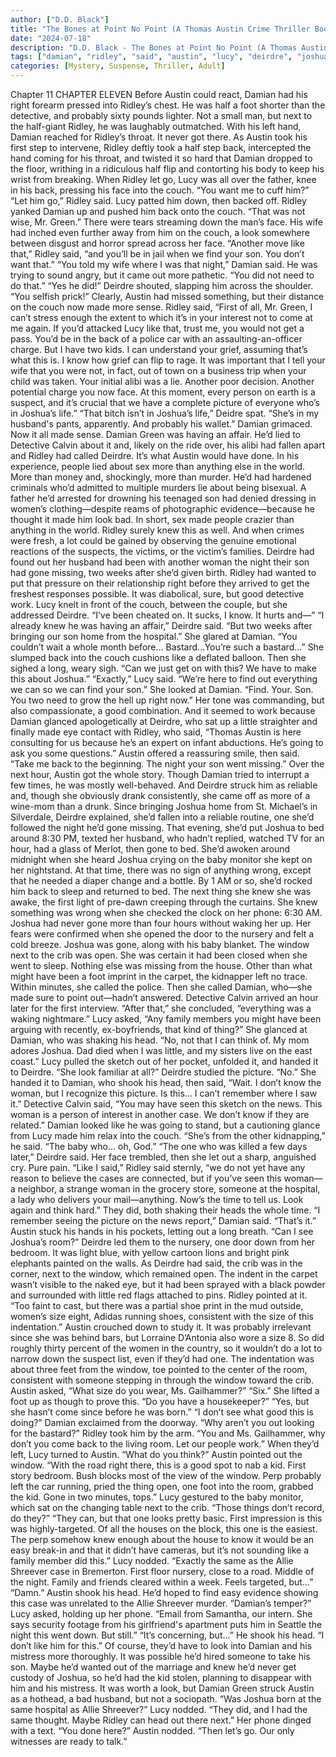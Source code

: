 ```yaml
---
author: ["D.D. Black"]
title: "The Bones at Point No Point (A Thomas Austin Crime Thriller Book 1) - Chapter 12"
date: "2024-07-18"
description: "D.D. Black - The Bones at Point No Point (A Thomas Austin Crime Thriller Book 1)"
tags: ["damian", "ridley", "said", "austin", "lucy", "deirdre", "joshua", "back", "first", "couch", "look", "like", "son", "made", "woman", "one", "next", "night", "knew", "gone", "window", "head", "foot", "detective", "let"]
categories: [Mystery, Suspense, Thriller, Adult]
---
```


Chapter 11
CHAPTER ELEVEN
Before Austin could react, Damian had his right forearm pressed into Ridley’s chest. He was half a foot shorter than the detective, and probably sixty pounds lighter. Not a small man, but next to the half-giant Ridley, he was laughably outmatched. With his left hand, Damian reached for Ridley’s throat. It never got there.
As Austin took his first step to intervene, Ridley deftly took a half step back, intercepted the hand coming for his throat, and twisted it so hard that Damian dropped to the floor, writhing in a ridiculous half flip and contorting his body to keep his wrist from breaking.
When Ridley let go, Lucy was all over the father, knee in his back, pressing his face into the couch. “You want me to cuff him?”
“Let him go,” Ridley said.
Lucy patted him down, then backed off.
Ridley yanked Damian up and pushed him back onto the couch. “That was not wise, Mr. Green.”
There were tears streaming down the man’s face. His wife had inched even further away from him on the couch, a look somewhere between disgust and horror spread across her face.
“Another move like that,” Ridley said, “and you’ll be in jail when we find your son. You don’t want that.”
“You told my wife where I was that night,” Damian said. He was trying to sound angry, but it came out more pathetic. “You did not need to do that.”
“Yes he did!” Deirdre shouted, slapping him across the shoulder. “You selfish prick!”
Clearly, Austin had missed something, but their distance on the couch now made more sense.
Ridley said, “First of all, Mr. Green, I can’t stress enough the extent to which it’s in your interest not to come at me again. If you’d attacked Lucy like that, trust me, you would not get a pass. You’d be in the back of a police car with an assaulting-an-officer charge. But I have two kids. I can understand your grief, assuming that’s what this is. I know how grief can flip to rage. It was important that I tell your wife that you were not, in fact, out of town on a business trip when your child was taken. Your initial alibi was a lie. Another poor decision. Another potential charge you now face. At this moment, every person on earth is a suspect, and it’s crucial that we have a complete picture of everyone who’s in Joshua’s life.”
“That bitch isn’t in Joshua’s life,” Deidre spat. “She’s in my husband's pants, apparently. And probably his wallet.”
Damian grimaced.
Now it all made sense. Damian Green was having an affair. He’d lied to Detective Calvin about it and, likely on the ride over, his alibi had fallen apart and Ridley had called Deirdre. It’s what Austin would have done. In his experience, people lied about sex more than anything else in the world. More than money and, shockingly, more than murder. He’d had hardened criminals who’d admitted to multiple murders lie about being bisexual. A father he’d arrested for drowning his teenaged son had denied dressing in women’s clothing—despite reams of photographic evidence—because he thought it made him look bad. In short, sex made people crazier than anything in the world.
Ridley surely knew this as well. And when crimes were fresh, a lot could be gained by observing the genuine emotional reactions of the suspects, the victims, or the victim’s families. Deirdre had found out her husband had been with another woman the night their son had gone missing, two weeks after she’d given birth. Ridley had wanted to put that pressure on their relationship right before they arrived to get the freshest responses possible. It was diabolical, sure, but good detective work.
Lucy knelt in front of the couch, between the couple, but she addressed Deirdre. “I’ve been cheated on. It sucks, I know. It hurts and—”
“I already knew he was having an affair,” Deirdre said. “But two weeks after bringing our son home from the hospital.” She glared at Damian. “You couldn’t wait a whole month before… Bastard…You’re such a bastard…”
She slumped back into the couch cushions like a deflated balloon. Then she sighed a long, weary sigh. “Can we just get on with this? We have to make this about Joshua.”
“Exactly,” Lucy said. “We’re here to find out everything we can so we can find your son.” She looked at Damian. “Find. Your. Son. You two need to grow the hell up right now.” Her tone was commanding, but also compassionate, a good combination.
And it seemed to work because Damian glanced apologetically at Deirdre, who sat up a little straighter and finally made eye contact with Ridley, who said, “Thomas Austin is here consulting for us because he’s an expert on infant abductions. He’s going to ask you some questions.”
Austin offered a reassuring smile, then said. “Take me back to the beginning. The night your son went missing.”
Over the next hour, Austin got the whole story. Though Damian tried to interrupt a few times, he was mostly well-behaved. And Deirdre struck him as reliable and, though she obviously drank consistently, she came off as more of a wine-mom than a drunk.
Since bringing Joshua home from St. Michael’s in Silverdale, Deirdre explained, she’d fallen into a reliable routine, one she’d followed the night he’d gone missing. That evening, she’d put Joshua to bed around 8:30 PM, texted her husband, who hadn’t replied, watched TV for an hour, had a glass of Merlot, then gone to bed. She’d awoken around midnight when she heard Joshua crying on the baby monitor she kept on her nightstand. At that time, there was no sign of anything wrong, except that he needed a diaper change and a bottle. By 1 AM or so, she’d rocked him back to sleep and returned to bed.
The next thing she knew she was awake, the first light of pre-dawn creeping through the curtains. She knew something was wrong when she checked the clock on her phone: 6:30 AM. Joshua had never gone more than four hours without waking her up. Her fears were confirmed when she opened the door to the nursery and felt a cold breeze. Joshua was gone, along with his baby blanket. The window next to the crib was open. She was certain it had been closed when she went to sleep. Nothing else was missing from the house. Other than what might have been a foot imprint in the carpet, the kidnapper left no trace.
Within minutes, she called the police. Then she called Damian, who—she made sure to point out—hadn’t answered. Detective Calvin arrived an hour later for the first interview.
“After that,” she concluded, “everything was a waking nightmare.”
Lucy asked, “Any family members you might have been arguing with recently, ex-boyfriends, that kind of thing?”
She glanced at Damian, who was shaking his head. “No, not that I can think of. My mom adores Joshua. Dad died when I was little, and my sisters live on the east coast.”
Lucy pulled the sketch out of her pocket, unfolded it, and handed it to Deirdre. “She look familiar at all?”
Deirdre studied the picture. “No.”
She handed it to Damian, who shook his head, then said, “Wait. I don’t know the woman, but I recognize this picture. Is this… I can’t remember where I saw it.”
Detective Calvin said, “You may have seen this sketch on the news. This woman is a person of interest in another case. We don’t know if they are related.”
Damian looked like he was going to stand, but a cautioning glance from Lucy made him relax into the couch. “She’s from the other kidnapping,” he said. “The baby who… oh, God.”
“The one who was killed a few days later,” Deirdre said. Her face trembled, then she let out a sharp, anguished cry. Pure pain.
“Like I said,” Ridley said sternly, “we do not yet have any reason to believe the cases are connected, but if you’ve seen this woman—a neighbor, a strange woman in the grocery store, someone at the hospital, a lady who delivers your mail—anything. Now’s the time to tell us. Look again and think hard.”
They did, both shaking their heads the whole time.
“I remember seeing the picture on the news report,” Damian said. “That’s it.”
Austin stuck his hands in his pockets, letting out a long breath. “Can I see Joshua’s room?”
Deirdre led them to the nursery, one door down from her bedroom. It was light blue, with yellow cartoon lions and bright pink elephants painted on the walls. As Deirdre had said, the crib was in the corner, next to the window, which remained open. The indent in the carpet wasn’t visible to the naked eye, but it had been sprayed with a black powder and surrounded with little red flags attached to pins.
Ridley pointed at it. “Too faint to cast, but there was a partial shoe print in the mud outside, women’s size eight, Adidas running shoes, consistent with the size of this indentation.”
Austin crouched down to study it. It was probably irrelevant since she was behind bars, but Lorraine D’Antonia also wore a size 8. So did roughly thirty percent of the women in the country, so it wouldn’t do a lot to narrow down the suspect list, even if they’d had one. The indentation was about three feet from the window, toe pointed to the center of the room, consistent with someone stepping in through the window toward the crib.
Austin asked, “What size do you wear, Ms. Gailhammer?”
“Six.” She lifted a foot up as though to prove this.
“Do you have a housekeeper?”
“Yes, but she hasn’t come since before he was born.”
“I don’t see what good this is doing?” Damian exclaimed from the doorway. “Why aren’t you out looking for the bastard?”
Ridley took him by the arm. “You and Ms. Gailhammer, why don’t you come back to the living room. Let our people work.”
When they’d left, Lucy turned to Austin. “What do you think?”
Austin pointed out the window. “With the road right there, this is a good spot to nab a kid. First story bedroom. Bush blocks most of the view of the window. Perp probably left the car running, pried the thing open, one foot into the room, grabbed the kid. Gone in two minutes, tops.”
Lucy gestured to the baby monitor, which sat on the changing table next to the crib. “Those things don’t record, do they?”
“They can, but that one looks pretty basic. First impression is this was highly-targeted. Of all the houses on the block, this one is the easiest. The perp somehow knew enough about the house to know it would be an easy break-in and that it didn’t have cameras, but it’s not sounding like a family member did this.”
Lucy nodded. “Exactly the same as the Allie Shreever case in Bremerton. First floor nursery, close to a road. Middle of the night. Family and friends cleared within a week. Feels targeted, but…”
“Damn.” Austin shook his head. He’d hoped to find easy evidence showing this case was unrelated to the Allie Shreever murder.
“Damian’s temper?” Lucy asked, holding up her phone. “Email from Samantha, our intern. She says security footage from his girlfriend's apartment puts him in Seattle the night this went down. But still.”
“It’s concerning, but…” He shook his head. “I don’t like him for this.”
Of course, they’d have to look into Damian and his mistress more thoroughly. It was possible he’d hired someone to take his son. Maybe he’d wanted out of the marriage and knew he’d never get custody of Joshua, so he’d had the kid stolen, planning to disappear with him and his mistress. It was worth a look, but Damian Green struck Austin as a hothead, a bad husband, but not a sociopath. “Was Joshua born at the same hospital as Allie Shreever?”
Lucy nodded. “They did, and I had the same thought. Maybe Ridley can head out there next.” Her phone dinged with a text. “You done here?”
Austin nodded.
“Then let’s go. Our only witnesses are ready to talk.”